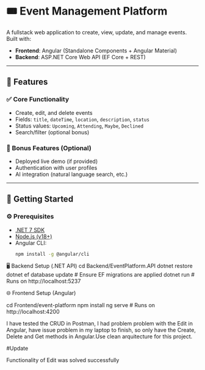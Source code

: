 # 🎟️ Event Management Platform

A fullstack web application to create, view, update, and manage events. Built with:

- **Frontend**: Angular (Standalone Components + Angular Material)
- **Backend**: ASP.NET Core Web API (EF Core + REST)

---

## 🔧 Features

### ✅ Core Functionality
- Create, edit, and delete events
- Fields: `title`, `dateTime`, `location`, `description`, `status`
- Status values: `Upcoming`, `Attending`, `Maybe`, `Declined`
- Search/filter (optional bonus)

### 🧪 Bonus Features (Optional)
- Deployed live demo (if provided)
- Authentication with user profiles
- AI integration (natural language search, etc.)

---

## 🚀 Getting Started

### ⚙️ Prerequisites

- [.NET 7 SDK](https://dotnet.microsoft.com/)
- [Node.js (v18+)](https://nodejs.org/)
- Angular CLI:
  ```bash
  npm install -g @angular/cli

🖥 Backend Setup (.NET API)
  cd Backend/EventPlatform.API
dotnet restore
dotnet ef database update      # Ensure EF migrations are applied
dotnet run                     # Runs on http://localhost:5237

🌐 Frontend Setup (Angular)

cd Frontend/event-platform
npm install
ng serve                        # Runs on http://localhost:4200


I have tested the CRUD in Postman, I had problem problem with the Edit in Angular, have issue problem in my laptop to finish, so only have the Create, Delete and Get methods in Angular.Use clean arquitecture for this project.

#Update

Functionality of Edit was solved successfully

